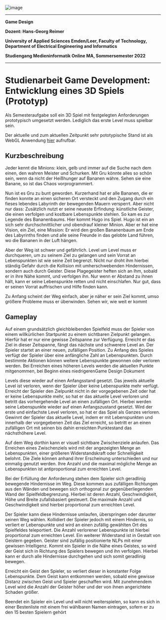 ![image](https://user-images.githubusercontent.com/32162305/150810942-99672aac-99af-47ea-849b-ba263fae0c3f.png)

---

**Game Design**

**Dozent: Hans-Georg Reimer**

**University of Applied Sciences Emden/Leer, Faculty of Technology, Department of Electrical Engineering and Informatics**

**Studiengang Medieninformatik Online MA, Sommersemester 2022**

---

# Studienarbeit Game Development: Entwicklung eines 3D Spiels (Prototyp)
Als Semesteraufgabe soll ein 3D Spiel mit festgelegten Anforderungen prototypisch umgesetzt werden. Lediglich
das erste Level muss spielbar sein. 

Der aktuelle und zum aktuellen Zeitpunkt sehr pototypische Stand ist als WebGL Anwendung
[hier](https://gamedev.ckitte.de/) 
aufrufbar.

## Kurzbeschreibung

Jeder kennt die Minions: klein, gelb und immer auf die Suche nach dem einen, den wahren Meister
und Schurken. Mit Gru könnte alles so schön sein, wenn da nicht der Heißhunger auf Bananen währe.
Sehen sie eine Banane, so ist das Chaos vorprogrammiert.


Nun ist es Gru zu bunt geworden. Kurzerhand hat er alle Bananen, die er finden konnte an einen
sicheren Ort versteckt und den Zugang durch ein fieses lebendes Labyrinth der bewegenden Mauern
versperrt. Aber nicht nur dass: Zusätzlich nutzt er seine neueste Erfindung: künstliche Geister, die
einen verfolgen und kostbare Lebenspunkte stehlen. So kam es zur Legende des Bananenbaums.
Hier kommt Hugo ins Spiel. Hugo ist ein an sich sehr durchschnittlicher und obendrauf kleiner
Minion. Aber er hat eine Vision, ein Ziel, eine Mission: Er wird den großen Bananenbaum am Ende
des Labyrinths finden und alle seine Freunde in das gelobte Land führen, wo die Bananen in der Luft
hängen.


Aber der Weg ist schwer und gefährlich. Level um Level muss er durchqueren, um zu seinem Ziel zu
gelangen und sein Vorrat an Lebenspunkten ist wie seine Zeit begrenzt. Nicht nur droht ihm hierbei
ständig Gefahr durch die Kollision mit umherschwebenden Hindernissen, sondern auch durch
Geister. Diese Plagegeister heften sich an Ihm, sobald er in ihre Nähe kommt, und verfolgen ihn. Nur
wenn er Abstand zu ihnen hält, kann er seine Lebenspunkte retten und nicht einschlafen. Nur gut,
dass er seinen Vorrat auffrischen und Hilfe finden kann.


Zu Anfang scheint der Weg einfach, aber je näher er sein Ziel kommt, umso größere Probleme muss
er überwinden. Sehen wir, wie weit er kommt

## Gameplay

Auf einem grundsätzlich gleichbleibenden Spielfeld muss der Spieler von einem willkürlichen
Startpunkt zu einem sichtbaren Zielpunkt gelangen. Hierfür hat er nur eine gewisse Zeitspanne zur
Verfügung. Erreicht er das Ziel in dieser Zeitspanne, fängt das nächste und schwerere Level an. Der
Spieler startet an einer neuen, zufälligen Position.
Zu Anfang des Spieles verfügt der Spieler über eine anfängliche Zahl an Lebenspunkten. Durch
bestimmte Aktionen können weitere Lebenspunkte gewonnen oder verloren werden. Bei Erreichen
eines höheren Levels werden die aktuellen Punkte mitgenommen, bei Beginn eines niedrigerenGame Design Dokument


Levels diese wieder auf einen Anfangsstand gesetzt. Das jeweils aktuelle Level ist verloren, wenn der
Spieler über keine Lebenspunkte mehr verfügt.
Erreicht der Spieler den Zielpunkt nicht in der vorgegebenen Zeit oder hat er keine Lebenspunkte
mehr, so hat er das aktuelle Level verloren und betritt das vorhergehende Level an einen zufälligen
Ort. Hierbei werden seine Lebenspunkte wieder auf einen Anfangszustand gesetzt. Wird der erste
und einfachste Level verloren, so hat er das Spiel als Ganzes verloren. Gewinnt der Spieler das
aktuelle Level, indem er mit Lebenspunkten und innerhalb der vorgegebenen Zeit das Ziel erreicht,
so betritt er an einen zufälligen Ort mit seinen bis dahin erreichten Punktestand das nächsthöhere
Level.


Auf dem Weg dorthin kann er visuell sichtbare Zwischenziele anlaufen. Das Erreichen eines
Zwischenziels wird mit der angezeigten Menge an Lebenspunkten, einer größeren Widerstandskraft
oder Schnelligkeit belohnt. Die Ziele können anhand ihrer Erscheinung unterschieden und nur
einmalig genutzt werden. Ihre Anzahl und die maximal mögliche Menge an Lebenspunkten ist
antiproportional zum erreichten Level.


Bei der Erfüllung der Anforderung stehen dem Spieler sich geradlinig bewegende Hindernisse im
Weg. Diese kommen aus zufälligen Richtungen aus den Wänden und bewegen sich orthogonal zur
gegenüberliegenden Wand der Spielfeldbegrenzung. Hierbei ist deren Anzahl, Geschwindigkeit,
Höhe und Breite zufallsbasiert gesteuert. Die maximale Anzahl und Geschwindigkeit sind hierbei
proportional zum erreichten Level.


Der Spieler kann diese Hindernisse umlaufen, überspringen oder darunter seinen Weg wählen.
Kollidiert der Spieler jedoch mit einem Hindernis, so verliert er Lebenspunkte und wird an einen
zufällig gewählten Ort des Spielfeldes teleportiert. Die Anzahl verlorener Lebenspunkte ist hierbei
proportional zum erreichten Level.
Ein weiterer Widerstand ist in Gestalt von Geistern gegeben. Geister sind zufällig positionierte NLPs
mit einer gewissen Intelligenz. Kommt ein Spieler in die Nähe eines Geistes, so wird der Geist sich in
Richtung des Spielers bewegen und ihn verfolgen. Hierbei kann er durch alle Hindernisse durchgehen
und sich somit geradlinig bewegen.


Erreicht ein Geist den Spieler, so verliert dieser in konstanter Folge Lebenspunkte. Dem Geist kann
entkommen werden, sobald eine gewisse Distanz zwischen Geist und Spieler geschaffen wird. Mit
zunehmendem Level wird die Anzahl der Geister höher und der von ihnen angerichtete Schaden
größer.


Beendet ein Spieler ein Level und will nicht weiterspielen, so kann es sich in einer Bestenliste mit
einem frei wählbaren Namen eintragen, sofern er zu den 15 besten Spielern gehört
